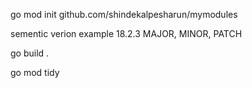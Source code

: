 go mod init github.com/shindekalpesharun/mymodules

sementic verion
example 18.2.3
MAJOR, MINOR, PATCH

go build .

go mod tidy
